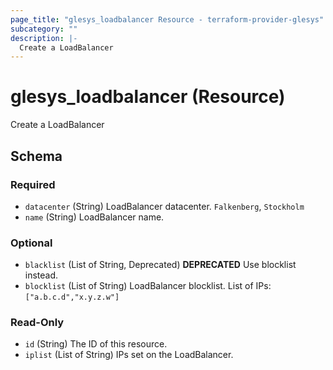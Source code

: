 ```yaml
---
page_title: "glesys_loadbalancer Resource - terraform-provider-glesys"
subcategory: ""
description: |-
  Create a LoadBalancer
---
```

# glesys_loadbalancer (Resource)
Create a LoadBalancer

<!-- schema generated by tfplugindocs -->
## Schema

### Required

- `datacenter` (String) LoadBalancer datacenter. `Falkenberg`, `Stockholm`
- `name` (String) LoadBalancer name.

### Optional

- `blacklist` (List of String, Deprecated) **DEPRECATED** Use blocklist instead.
- `blocklist` (List of String) LoadBalancer blocklist. List of IPs: `["a.b.c.d","x.y.z.w"]`

### Read-Only

- `id` (String) The ID of this resource.
- `iplist` (List of String) IPs set on the LoadBalancer.

